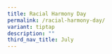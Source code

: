 ```yaml
---
title: Racial Harmony Day
permalink: /racial-harmony-day/
variant: tiptap
description: ""
third_nav_title: July
---
```

